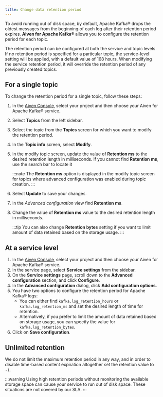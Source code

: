 ```yaml
---
title: Change data retention period
---
```


To avoid running out of disk space, by default, Apache Kafka® drops the
oldest messages from the beginning of each log after their retention
period expires. **Aiven for Apache Kafka®** allows you to configure the
retention period for each topic.

The retention period can be configured at both the service and topic
levels. If no retention period is specified for a particular topic, the
service-level setting will be applied, with a default value of 168
hours. When modifying the service retention period, it will override the
retention period of any previously created topics.

## For a single topic

To change the retention period for a single topic, follow these steps:

1.  In the [Aiven Console](https://console.aiven.io/), select your
    project and then choose your Aiven for Apache Kafka® service.

2.  Select **Topics** from the left sidebar.

3.  Select the topic from the **Topics** screen for which you want to
    modify the retention period.

4.  In the **Topic info** screen, select **Modify**.

5.  In the modify topic screen, update the value of **Retention ms** to
    the desired retention length in milliseconds. If you cannot find
    **Retention ms**, use the search bar to locate it

    :::note
    The **Retention ms** option is displayed in the modify topic screen
    for topics where advanced configuration was enabled during topic
    creation.
    :::

6.  Select **Update** to save your changes.

7.  In the *Advanced configuration* view find **Retention ms**.

8.  Change the value of **Retention ms** value to the desired retention
    length in milliseconds.

    :::tip
    You can also change **Retention bytes** setting if you want to limit
    amount of data retained based on the storage usage.
    :::

## At a service level

1.  In the [Aiven Console](https://console.aiven.io/), select your
    project and then choose your Aiven for Apache Kafka® service.
2.  In the service page, select **Service settings** from the sidebar.
3.  On the **Service settings** page, scroll down to the **Advanced
    configuration** section, and click **Configure**.
4.  In the **Advanced configuration** dialog, click **Add configuration
    options**.
5.  You have two options to configure the retention period for Apache
    Kafka® logs:
    -   You can either find `kafka.log_retention_hours` or
        `kafka.log_retention_ms` and set the desired length of time for
        retention.
    -   Alternatively, if you prefer to limit the amount of data
        retained based on storage usage, you can specify the value for
        `kafka.log_retention_bytes`.
6.  Click on **Save configuration**.

## Unlimited retention

We do not limit the maximum retention period in any way, and in order to
disable time-based content expiration altogether set the retention value
to `-1`.

:::warning
Using high retention periods without monitoring the available storage
space can cause your service to run out of disk space. These situations
are not covered by our SLA.
:::
